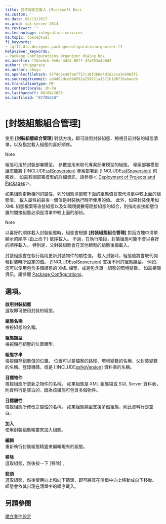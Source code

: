 ```yaml
---
title: 套件設定召集人 |Microsoft Docs
ms.custom: ''
ms.date: 06/13/2017
ms.prod: sql-server-2014
ms.reviewer: ''
ms.technology: integration-services
ms.topic: conceptual
f1_keywords:
- sql12.dts.designer.packageconfigurationorganizer.f1
helpviewer_keywords:
- Package Configurations Organizer dialog box
ms.assetid: f20ae6cb-9e6a-4d24-88ff-d7a903a4e8d3
author: chugugrace
ms.author: chugu
ms.openlocfilehash: 67fdc9ca0faeff57c18fdb6e4d10acca3e9963f1
ms.sourcegitcommit: ad4d92dce894592a259721a1571b1d8736abacdb
ms.translationtype: MT
ms.contentlocale: zh-TW
ms.lasthandoff: 08/04/2020
ms.locfileid: "87705258"
---
```

# <a name="package-configurations-organizer"></a>[封裝組態組合管理]
  使用 **[封裝組態組合管理]** 對話方塊，即可啟用封裝組態、檢視目前封裝的組態清單，以及指定載入組態的喜好順序。  
  
> [!NOTE]  
>  組態可用於封裝部署模型。 參數是用來取代專案部署模型的組態。 專案部署模型讓您能將 [!INCLUDE[ssISnoversion](../includes/ssisnoversion-md.md)] 專案部署到 [!INCLUDE[ssISnoversion](../includes/ssisnoversion-md.md)] 伺服器。 如需有關部署模型的詳細資訊，請參閱＜ [Deployment of Projects and Packages](packages/deploy-integration-services-ssis-projects-and-packages.md)＞。  
  
 如果組態更新相同的屬性，列於組態清單較下面的組態值會取代清單中較上面的組態值。 載入屬性的最後一個值是封裝執行時所使用的值。 此外，如果封裝使用如 XML 組態檔案等直接組態以及如環境變數等間接組態的組合，則指向直接組態位置的間接組態必須是清單中較上面的部份。  
  
> [!NOTE]  
>  以喜好的順序載入封裝組態時，組態會根據 **[封裝組態組合管理]** 對話方塊中清單顯示的順序 (由上而下) 依序載入。 不過，在執行階段，封裝組態可能不會以喜好的順序載入。 特別是，父封裝組態會在其他類型的組態後面載入。  
  
 封裝組態會在執行階段更新封裝物件的屬性值。 載入封裝時，組態值將會取代開發封裝時所設定的值。 [!INCLUDE[ssISnoversion](../includes/ssisnoversion-md.md)] 支援不同的組態類型。 例如，您可以使用包含多個組態的 XML 檔案，或是包含單一組態的環境變數。 如需相關資訊，請參閱 [Package Configurations](../../2014/integration-services/package-configurations.md)。  
  
## <a name="options"></a>選項。  
 **啟用封裝組態**  
 選取即可使用封裝的組態。  
  
 **組態名稱**  
 檢視組態的名稱。  
  
 **組態類型**  
 檢視儲存組態的位置類型。  
  
 **組態字串**  
 檢視儲存組態值的位置。 位置可以是檔案的路徑、環境變數的名稱、父封裝變數的名稱、登錄機碼，或是 [!INCLUDE[ssNoVersion](../includes/ssnoversion-md.md)] 資料表的名稱。  
  
 **目標物件**  
 檢視組態所更新之物件的名稱。 如果組態是 XML 組態檔或 SQL Server 資料表，則資料行是空白的，因為該組態可包含多個物件。  
  
 **目標屬性**  
 檢視組態所修改之屬性的名稱。 如果組態類型支援多個組態，則此資料行是空白。  
  
 **加入**  
 使用封裝組態精靈來加入組態。  
  
 **編輯**  
 重新執行封裝組態精靈來編輯現有的組態。  
  
 **移除**  
 選取組態，然後按一下 [移除]  。  
  
 **箭頭**  
 選取組態，然後使用向上和向下箭頭，即可將其在清單中向上移動或向下移動。 組態會依其出現在清單中的順序載入。  
  
## <a name="see-also"></a>另請參閱  
 [建立套件設定](../../2014/integration-services/create-package-configurations.md)  
  
  
